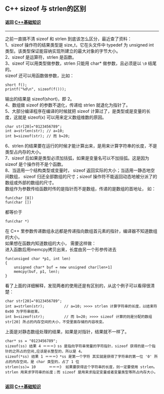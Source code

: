 ## C++ sizeof 与 strlen的区别
#### 返回 [C++基础知识](../C++基础知识.md)


***


之前一直搞不清 sizeof 和 strlen 到底该怎么区分，最近查了资料：  
1、sizeof 操作符的结果类型是 size_t，它在头文件中 typedef 为 unsigned int 类型。该类型保证能容纳实现所建立的最大对象的字节大小。  
2、sizeof 是运算符，strlen 是函数。  
3、sizeof 可以用类型做参数，strlen 只能用 char* 做参数，且必须是以 `\0` 结尾的。  
sizeof 还可以用函数做参数，比如：  
```
short f();
printf("%d\n", sizeof(f()));
```
输出的结果是 sizeof(short)，即 2。  
4、数组做 sizeof 的参数不退化，传递给 strlen 就退化为指针了。  
5、大部分编译程序在编译的时候就把 sizeof 计算过了，是类型或是变量的长度，这就是 sizeof(x) 可以用来定义数组维数的原因。  
```
char str[20]="0123456789";
int a=strlen(str); // a=10;
int b=sizeof(str); // 而 b=20;
```
6、strlen 的结果要在运行的时候才能计算出来，是用来计算字符串的长度，不是类型占内存的大小。  
7、sizeof 后如果是类型必须加括弧，如果是变量名可以不加括弧。这是因为 sizeof 是个操作符不是个函数。  
8、当适用一个结构类型或变量时， sizeof 返回实际的大小；当适用一静态地空间数组， sizeof 归还全部数组的尺寸；sizeof 操作符不能返回动态地被分派了的数组或外部的数组的尺寸。  
数组作为参数传给函数时传的是指针而不是数组，传递的是数组的首地址， 如：  
```
fun(char [8])
fun(char [])
```
都等价于
```
fun(char *) 
```
在 C++ 里参数传递数组永远都是传递指向数组首元素的指针，编译器不知道数组的大小。  
如果想在函数内知道数组的大小， 需要这样做：  
进入函数后用memcpy拷贝出来，长度由另一个形参传进去  
```
fun(unsiged char *p1, int len)
{
    unsigned char* buf = new unsigned char[len+1]
    memcpy(buf, p1, len);
}
```
看了上面的详细解释，发现两者的使用还是有区别的，从这个例子可以看得很清楚：
```
char str[20]="0123456789";
int a=strlen(str);         // a=10; >>>> strlen 计算字符串的长度，以结束符 0x00 为字符串结束。
int b=sizeof(str);         // 而 b=20; >>>> sizeof 计算的则是分配的数组 str[20] 所占的内存空间的大小，不受里面存储的内容改变。 
```
上面是对静态数组处理的结果，如果是对指针，结果就不一样了。
```
char* ss = "0123456789";
sizeof(ss) 结果 4 ＝＝＝》ss 是指向字符串常量的字符指针，sizeof 获得的是一个指针的之所占的空间,应该是长整型的，所以是 4。 
sizeof(*ss) 结果 1 ＝＝＝》*ss 是第一个字符 其实就是获得了字符串的第一位 '0' 所占的内存空间，是 char 类型的，占了 1 位
strlen(ss)= 10      ＝＝＝》 如果要获得这个字符串的长度，则一定要使用 strlen。strlen 用来求字符串的长度；而 sizeof 是用来求指定变量或者变量类型等所占内存大小。
```




##
#### 返回 [C++基础知识](../C++基础知识.md)